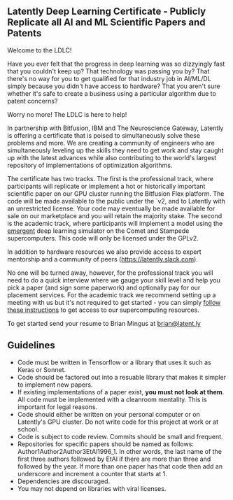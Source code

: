 ## Latently Deep Learning Certificate - Publicly Replicate all AI and ML Scientific Papers and Patents

Welcome to the LDLC!

Have you ever felt that the progress in deep learning was so dizzyingly fast that you couldn't keep up? That technology was passing you by? That there's no way for you to get qualified for that industry job in AI/ML/DL simply because you didn't have access to hardware? That you aren't sure whether it's safe to create a business using a particular algorithm due to patent concerns? 

Worry no more! The LDLC is here to help!

In partnership with Bitfusion, IBM and The Neuroscience Gateway, Latently is offering a certificate that is poised to simultaneously solve these problems and more. We are creating a community of engineers who are simultaneously leveling up the skills they need to get work and stay caught up with the latest advances while also contributing to the world's largest repository of implementations of optimization algorithms.

The certificate has two tracks. The first is the professional track, where participants will replicate or implement a hot or historically important scientific paper on our GPU cluster running the Bitfusion Flex platform. The code will be made available to the public under the `v2, and to Latently with an unrestricted license. Your code may eventually be made available for sale on our marketplace and you will retain the majority stake. The second is the academic track, where participants will implement a model using the [emergent](https://grey.colorado.edu/emergent) deep learning simulator on the Comet and Stampede supercomputers. This code will only be licensed under the GPLv2.

In addition to hardware resources we also provide access to expert mentorship and a community of peers (https://latently.slack.com).

No one will be turned away, however, for the professional track you will need to do a quick interview where we gauge your skill level and help you pick a paper (and sign some paperwork) and optionally pay for our placement services. For the academic track we recommend setting up a meeting with us but it's not required to get started - you can simply [follow these instructions](https://grey.colorado.edu/emergent/index.php/Stampede) to get access to our supercomputing resources.

To get started send your resume to Brian Mingus at brian@latent.ly

## Guidelines

* Code must be written in Tensorflow or a library that uses it such as Keras or Sonnet.
* Code should be factored out into a resuable library that makes it simpler to implement new papers. 
* If existing implementations of a paper exist, **you must not look at them**. All code must be implemented with a cleanroom mentality. This is important for legal reasons.
* Code should either be written on your personal computer or on Latently's GPU cluster. Do not write code for this project at work or at school.
* Code is subject to code review. Commits should be small and frequent.
* Repositories for specific papers should be named as follows: Author1Author2Author3EtAl1996_1. In other words, the last name of the first three authors followed by EtAl if there are more than three and followed by the year. If more than one paper has that code then add an underscore and increment a counter that starts at 1.
* Dependencies are discouraged.
* You may not depend on libraries with viral licenses.


